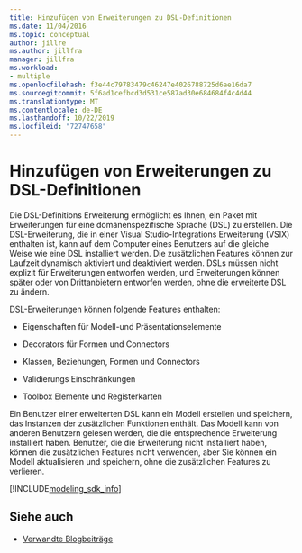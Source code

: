 ```yaml
---
title: Hinzufügen von Erweiterungen zu DSL-Definitionen
ms.date: 11/04/2016
ms.topic: conceptual
author: jillre
ms.author: jillfra
manager: jillfra
ms.workload:
- multiple
ms.openlocfilehash: f3e44c79783479c46247e4026788725d6ae16da7
ms.sourcegitcommit: 5f6ad1cefbcd3d531ce587ad30e684684f4c4d44
ms.translationtype: MT
ms.contentlocale: de-DE
ms.lasthandoff: 10/22/2019
ms.locfileid: "72747658"
---
```

# <a name="add-extensions-to-dsl-definitions"></a>Hinzufügen von Erweiterungen zu DSL-Definitionen

Die DSL-Definitions Erweiterung ermöglicht es Ihnen, ein Paket mit Erweiterungen für eine domänenspezifische Sprache (DSL) zu erstellen. Die DSL-Erweiterung, die in einer Visual Studio-Integrations Erweiterung (VSIX) enthalten ist, kann auf dem Computer eines Benutzers auf die gleiche Weise wie eine DSL installiert werden. Die zusätzlichen Features können zur Laufzeit dynamisch aktiviert und deaktiviert werden. DSLs müssen nicht explizit für Erweiterungen entworfen werden, und Erweiterungen können später oder von Drittanbietern entworfen werden, ohne die erweiterte DSL zu ändern.

DSL-Erweiterungen können folgende Features enthalten:

- Eigenschaften für Modell-und Präsentationselemente

- Decorators für Formen und Connectors

- Klassen, Beziehungen, Formen und Connectors

- Validierungs Einschränkungen

- Toolbox Elemente und Registerkarten

Ein Benutzer einer erweiterten DSL kann ein Modell erstellen und speichern, das Instanzen der zusätzlichen Funktionen enthält. Das Modell kann von anderen Benutzern gelesen werden, die die entsprechende Erweiterung installiert haben. Benutzer, die die Erweiterung nicht installiert haben, können die zusätzlichen Features nicht verwenden, aber Sie können ein Modell aktualisieren und speichern, ohne die zusätzlichen Features zu verlieren.

[!INCLUDE[modeling_sdk_info](includes/modeling_sdk_info.md)]

## <a name="see-also"></a>Siehe auch

- [Verwandte Blogbeiträge](https://devblogs.microsoft.com/devops/the-visual-studio-modeling-sdk-is-now-available-with-visual-studio-2017/)
